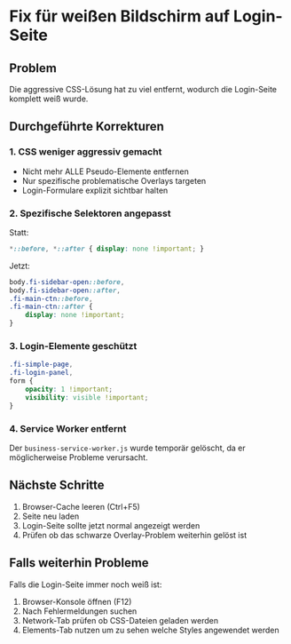# Fix für weißen Bildschirm auf Login-Seite

## Problem
Die aggressive CSS-Lösung hat zu viel entfernt, wodurch die Login-Seite komplett weiß wurde.

## Durchgeführte Korrekturen

### 1. CSS weniger aggressiv gemacht
- Nicht mehr ALLE Pseudo-Elemente entfernen
- Nur spezifische problematische Overlays targeten
- Login-Formulare explizit sichtbar halten

### 2. Spezifische Selektoren angepasst
Statt:
```css
*::before, *::after { display: none !important; }
```

Jetzt:
```css
body.fi-sidebar-open::before,
body.fi-sidebar-open::after,
.fi-main-ctn::before,
.fi-main-ctn::after {
    display: none !important;
}
```

### 3. Login-Elemente geschützt
```css
.fi-simple-page,
.fi-login-panel,
form {
    opacity: 1 !important;
    visibility: visible !important;
}
```

### 4. Service Worker entfernt
Der `business-service-worker.js` wurde temporär gelöscht, da er möglicherweise Probleme verursacht.

## Nächste Schritte

1. Browser-Cache leeren (Ctrl+F5)
2. Seite neu laden
3. Login-Seite sollte jetzt normal angezeigt werden
4. Prüfen ob das schwarze Overlay-Problem weiterhin gelöst ist

## Falls weiterhin Probleme

Falls die Login-Seite immer noch weiß ist:
1. Browser-Konsole öffnen (F12)
2. Nach Fehlermeldungen suchen
3. Network-Tab prüfen ob CSS-Dateien geladen werden
4. Elements-Tab nutzen um zu sehen welche Styles angewendet werden
